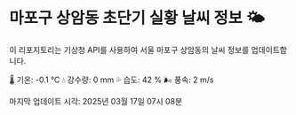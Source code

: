 
# 마포구 상암동 초단기 실황 날씨 정보 🌤️

이 리포지토리는 기상청 API를 사용하여 서울 마포구 상암동의 날씨 정보를 업데이트합니다. 

🌡️ 기온: -0.1 ℃
💧 강수량: 0 mm
💦 습도: 42 %
🌬️ 풍속: 2 m/s

마지막 업데이트 시각: 2025년 03월 17일 07시 08분    
